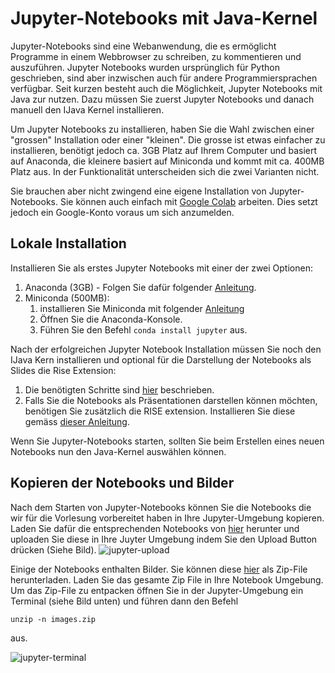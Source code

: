 
# Jupyter-Notebooks mit Java-Kernel

Jupyter-Notebooks sind eine Webanwendung, die es ermöglicht Programme in einem Webbrowser zu schreiben, zu kommentieren und auszuführen. 
Jupyter Notebooks wurden ursprünglich für Python geschrieben, sind aber inzwischen auch für andere Programmiersprachen verfügbar.
Seit kurzen besteht auch die Möglichkeit, Jupyter Notebooks mit Java zur nutzen.
Dazu müssen Sie zuerst Jupyter Notebooks und danach manuell den IJava Kernel installieren. 
 
Um Jupyter Notebooks zu installieren, haben Sie die Wahl zwischen einer "grossen" Installation oder einer "kleinen".
Die grosse ist etwas einfacher zu installieren, benötigt jedoch ca. 3GB Platz auf Ihrem Computer und basiert auf Anaconda, die kleinere basiert auf Miniconda und kommt mit ca. 400MB Platz aus.
In der Funktionalität unterscheiden sich die zwei Varianten nicht.

Sie brauchen aber nicht zwingend eine eigene Installation von Jupyter-Notebooks. Sie können auch einfach mit [Google Colab](https://nbviewer.jupyter.org/github/unibas-marcelluethi/gyminf-programmieren/tree/master/notebooks/) arbeiten. Dies setzt jedoch ein Google-Konto voraus um sich anzumelden.

## Lokale Installation

Installieren Sie als erstes Jupyter Notebooks mit einer der zwei Optionen:

1. Anaconda (3GB) - Folgen Sie dafür folgender [Anleitung](https://jupyter.readthedocs.io/en/latest/install.html).
1. Miniconda (500MB):
    1. installieren Sie Miniconda mit folgender [Anleitung](https://conda.io/projects/conda/en/latest/user-guide/install/index.html#regular-installation)
    1. Öffnen Sie die Anaconda-Konsole.
    1. Führen Sie den Befehl `conda install jupyter` aus.

Nach der erfolgreichen Jupyter Notebook Installation müssen Sie noch den IJava Kern installieren und optional für die Darstellung der Notebooks als Slides die Rise Extension:

1. Die benötigten Schritte sind [hier](https://github.com/SpencerPark/IJava#installing) beschrieben.
1. Falls Sie die Notebooks als Präsentationen darstellen können möchten, benötigen Sie zusätzlich die RISE extension. 
Installieren Sie diese gemäss [dieser Anleitung](https://rise.readthedocs.io/en/maint-5.6/installation.html).

Wenn Sie Jupyter-Notebooks starten, sollten Sie beim Erstellen eines neuen Notebooks nun den Java-Kernel auswählen können. 

## Kopieren der Notebooks und Bilder

Nach dem Starten von Jupyter-Notebooks können Sie die Notebooks die wir für die Vorlesung vorbereitet haben in Ihre Jupyter-Umgebung kopieren. 
Laden Sie dafür die entsprechenden Notebooks von [hier](https://nbviewer.jupyter.org/github/unibas-marcelluethi/gyminf-programmieren/tree/master/notebooks/) herunter und uploaden Sie 
diese in Ihre Juyter Umgebung indem Sie den Upload Button drücken (Siehe Bild).
![jupyter-upload](images/jupyter-upload.png)

Einige der Notebooks enthalten Bilder. Sie können diese [hier](https://drive.switch.ch/index.php/s/er6wJVVqT5U6yYf/download) als Zip-File herunterladen. Laden Sie das gesamte Zip File 
in Ihre Notebook Umgebung. Um das Zip-File zu entpacken öffnen Sie in der Jupyter-Umgebung ein Terminal (siehe Bild unten) und führen dann den Befehl
```
unzip -n images.zip
``` 
aus. 

![jupyter-terminal](images/jupyter-terminal.png)


